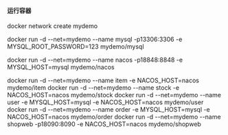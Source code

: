 #### 运行容器
docker network create mydemo

docker run -d --net=mydemo --name mysql -p13306:3306 -e MYSQL_ROOT_PASSWORD=123 mydemo/mysql

docker run -d --net=mydemo --name nacos -p18848:8848 -e MYSQL_HOST=mysql mydemo/nacos

docker run -d --net=mydemo --name item -e NACOS_HOST=nacos mydemo/item
docker run -d --net=mydemo --name stock -e NACOS_HOST=nacos mydemo/stock
docker run -d --net=mydemo --name user -e MYSQL_HOST=mysql -e NACOS_HOST=nacos mydemo/user
docker run -d --net=mydemo --name order -e MYSQL_HOST=mysql -e NACOS_HOST=nacos mydemo/order
docker run -d --net=mydemo --name shopweb -p18090:8090 -e NACOS_HOST=nacos mydemo/shopweb